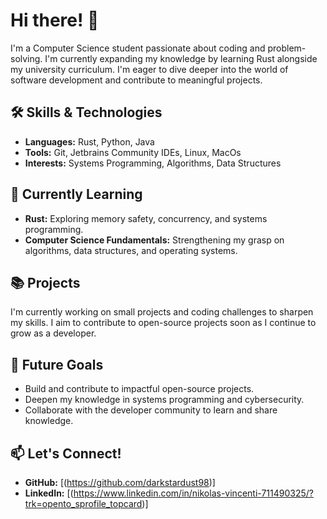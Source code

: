 # Hi there! 👋

I'm a Computer Science student passionate about coding and problem-solving. I'm currently expanding my knowledge by learning Rust alongside my university curriculum. I'm eager to dive deeper into the world of software development and contribute to meaningful projects.

## 🛠️ Skills & Technologies
- **Languages:** Rust, Python, Java
- **Tools:** Git, Jetbrains Community IDEs, Linux, MacOs
- **Interests:** Systems Programming, Algorithms, Data Structures

## 🌱 Currently Learning
- **Rust:** Exploring memory safety, concurrency, and systems programming.
- **Computer Science Fundamentals:** Strengthening my grasp on algorithms, data structures, and operating systems.

## 📚 Projects
I'm currently working on small projects and coding challenges to sharpen my skills. I aim to contribute to open-source projects soon as I continue to grow as a developer.

## 🚀 Future Goals
- Build and contribute to impactful open-source projects.
- Deepen my knowledge in systems programming and cybersecurity.
- Collaborate with the developer community to learn and share knowledge.

## 📫 Let's Connect!
- **GitHub:** [(https://github.com/darkstardust98)]
- **LinkedIn:** [(https://www.linkedin.com/in/nikolas-vincenti-711490325/?trk=opento_sprofile_topcard)]
